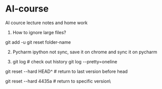 # AI-course
AI cource lecture notes and home work 


1. How to ignore large files?

git add -u 
git reset folder-name


2. Pycharm ipython not sync, save it on chrome and sync it on pycharm

3. git log # check out history
git log --pretty=oneline

git reset --hard HEAD^ # return to last version before head

git reset --hard 4435a # return to specific version\

